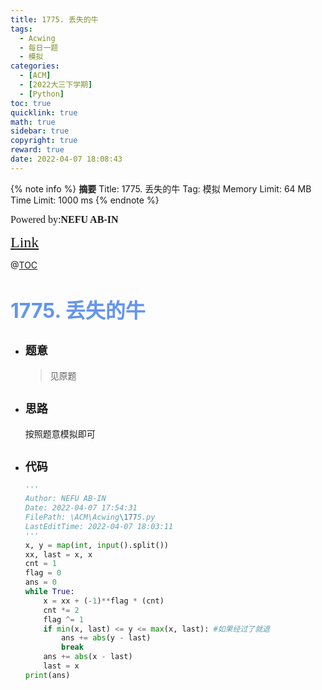 ```yaml
---
title: 1775. 丢失的牛
tags:
  - Acwing
  - 每日一题
  - 模拟
categories:
  - [ACM]
  - [2022大三下学期]
  - [Python]
toc: true
quicklink: true
math: true
sidebar: true
copyright: true
reward: true
date: 2022-04-07 18:08:43
---
```



{% note info %}
**摘要**
Title: 1775. 丢失的牛
Tag: 模拟
Memory Limit: 64 MB
Time Limit: 1000 ms
{% endnote %}
<!-- more -->

<font size=3 face=楷体>Powered by:**NEFU AB-IN**</font>

<font color=#FFA500 size=5 face=楷体>[Link](https://www.acwing.com/problem/content/1777/)</font>

@[TOC](文章目录)

# <font color=#6495ED size=6>1775. 丢失的牛</font>

* ## <font size=4 face=粗体>题意</font>

  >见原题

* ## <font size=4 face=粗体>思路</font>

  按照题意模拟即可

* ## <font size=4 face=粗体>代码</font>

  ```python
  '''
  Author: NEFU AB-IN
  Date: 2022-04-07 17:54:31
  FilePath: \ACM\Acwing\1775.py
  LastEditTime: 2022-04-07 18:03:11
  '''
  x, y = map(int, input().split())
  xx, last = x, x
  cnt = 1
  flag = 0
  ans = 0
  while True:
      x = xx + (-1)**flag * (cnt)
      cnt *= 2
      flag ^= 1
      if min(x, last) <= y <= max(x, last): #如果经过了就退
          ans += abs(y - last)
          break
      ans += abs(x - last)
      last = x
  print(ans)
  ```